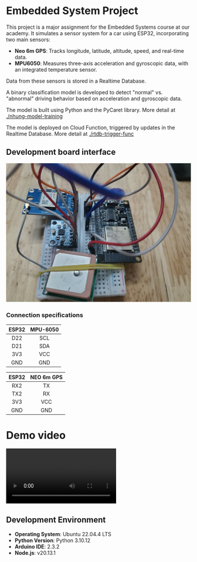 # Embedded System Project

This project is a major assignment for the Embedded Systems course at our academy. It simulates a sensor system for a car using ESP32, incorporating two main sensors:

- **Neo 6m GPS**: Tracks longitude, latitude, altitude, speed, and real-time data.
- **MPU6050**: Measures three-axis acceleration and gyroscopic data, with an integrated temperature sensor.

Data from these sensors is stored in a Realtime Database.

A binary classification model is developed to detect "normal" vs. "abnormal" driving behavior based on acceleration and gyroscopic data.

The model is built using Python and the PyCaret library. More detail at [./nhung-model-training](nhung-model-training)

The model is deployed on Cloud Function, triggered by updates in the Realtime Database. More detail at [./rtdb-trigger-func](rtdb-trigger-func)

## Development board interface
![my development board](readme-sauce/dev-board.jpg)
### Connection specifications
| ESP32 | MPU-6050 |
|:-----:|:--------:|
|  D22  |    SCL   |
|  D21  |    SDA   |
|  3V3  |    VCC   |
|  GND  |    GND   |

| ESP32 | NEO 6m GPS |
|:-----:|:----------:|
|  RX2  |     TX     |
|  TX2  |     RX     |
|  3V3  |     VCC    |
|  GND  |     GND    |

# Demo video
![demo video](readme-sauce/demo-video.mp4)

## Development Environment

- **Operating System**: Ubuntu 22.04.4 LTS
- **Python Version**: Python 3.10.12
- **Arduino IDE**: 2.3.2
- **Node.js**: v20.13.1